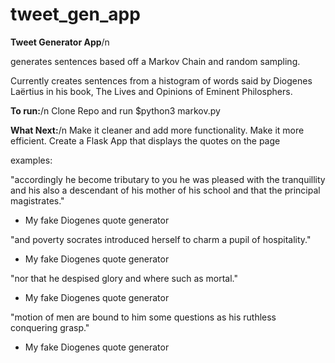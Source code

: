 # tweet_gen_app

**Tweet Generator App**/n

generates sentences based off a Markov Chain and random sampling. 

Currently creates sentences from a histogram of words said by Diogenes Laërtius in his book, 
The Lives and Opinions of Eminent Philosphers.

**To run:**/n
Clone Repo and run $python3 markov.py

**What Next:**/n
Make it cleaner and add more functionality. Make it more efficient. Create a Flask App that displays the quotes on the page

examples:

"accordingly he become tributary to you he was pleased with the tranquillity
and his also a descendant of his mother of his school and that the principal magistrates."
  - My fake Diogenes quote generator
  
"and poverty socrates introduced herself to charm a pupil of hospitality."
  - My fake Diogenes quote generator
  
"nor that he despised glory and where such as mortal."
  - My fake Diogenes quote generator

"motion of men are bound to him some questions as his ruthless conquering grasp."
  - My fake Diogenes quote generator

